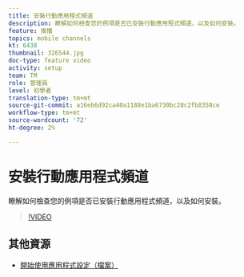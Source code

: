 ```yaml
---
title: 安裝行動應用程式頻道
description: 瞭解如何檢查您的例項是否已安裝行動應用程式頻道，以及如何安裝。
feature: 推播
topics: mobile channels
kt: 6438
thumbnail: 326544.jpg
doc-type: feature video
activity: setup
team: TM
role: 管理員
level: 初學者
translation-type: tm+mt
source-git-commit: a16eb6d92ca40a1188e1ba6730bc28c2fb8358ce
workflow-type: tm+mt
source-wordcount: '72'
ht-degree: 2%

---
```



# 安裝行動應用程式頻道

瞭解如何檢查您的例項是否已安裝行動應用程式頻道，以及如何安裝。

>[!VIDEO](https://video.tv.adobe.com/v/326544?quality=12)

## 其他資源

* [開始使用應用程式設定（檔案）](https://experienceleague.adobe.com/docs/campaign-classic/using/sending-messages/sending-push-notifications/configure-the-mobile-app/get-started-app-config.html?lang=en#installing-package-ios)
